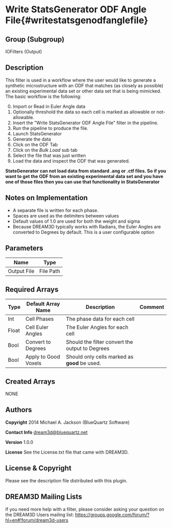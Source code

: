 Write StatsGenerator ODF Angle File{#writestatsgenodfanglefile}
=====

## Group (Subgroup) ##

IOFilters (Output)


## Description ##

This filter is used in a workflow where the user would like to generate a synthetic microstructure with an ODF that matches (as closely as possible) an existing experimental data set or other data set that is being mimicked. The basic workflow is the following:

0. Import or Read in Euler Angle data
1. Optionally threshold the data so each cell is marked as allowable or not-allowable.
2. Insert the "Write StatsGenerator ODF Angle File" filter in the pipeline.
3. Run the pipeline to produce the file.
4. Launch StatsGenerator
5. Generate the data
6. Click on the ODF Tab
7. Click on the *Bulk Load* sub tab
8. Select the file that was just written
9. Load the data and inspect the ODF that was generated.


**StatsGenerator can not load data from standard .ang or .ctf files. So if you want to get the ODF from an existing experimental data set and you have one of those files then you can use that functionality in StatsGenerator**

## Notes on Implementation ##

+ A separate file is written for each phase.
+ Spaces are used as the delimiters between values
+ Default values of 1.0 are used for both the weight and sigma
+ Because DREAM3D typically works with Radians, the Euler Angles are converted to Degrees by default. This is a user configurable option



## Parameters ##
| Name             | Type |
|------------------|------|
| Output File | File Path |  


## Required Arrays ##

| Type | Default Array Name | Description | Comment |
|--------|----------------------------|-----------------|---------------|
| Int  | Cell Phases                   | The phase data for each cell                 |    |  
| Float | Cell Euler Angles      | The Euler Angles for each cell        |    |  
| Bool | Convert to Degrees    | Should the filter convert the output to Degrees      |    |  
| Bool  | Apply to Good Voxels | Should only cells marked as **good** be used.     |    |  

## Created Arrays ##

NONE

## Authors ##

**Copyright** 2014 Michael A. Jackson (BlueQuartz Software)

**Contact Info** dream3d@bluequartz.net

**Version** 1.0.0

**License**  See the License.txt file that came with DREAM3D.



## License & Copyright ##

Please see the description file distributed with this plugin.

## DREAM3D Mailing Lists ##

If you need more help with a filter, please consider asking your question on the DREAM3D Users mailing list:
https://groups.google.com/forum/?hl=en#!forum/dream3d-users

